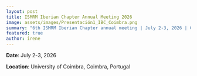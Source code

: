 ```yaml
---
layout: post
title: ISMRM Iberian Chapter Annual Meeting 2026
image: assets/images/Presentación1_IBC_Coimbra.png
summary: "6th ISMRM Iberian Chapter annual meeting | July 2-3, 2026 | Coimbra, Portugal"
featured: true
author: irene
---
```


**Date**: July 2-3, 2026

**Location**: University of Coimbra, Coimbra, Portugal

<!-- **Conference website**: <a target="_blank" href="https://events.ibecbarcelona.eu/ismrm-2025/">https://events.ibecbarcelona.eu/ismrm-2025/</a>

**Preliminary Program**

**Workshop 2nd July 2025**

<img src="{{ site.baseurl }}/assets/images/2nd_july_2025.png" width="100%"/>

**Iberian Chapter Annual Meeting 3rd-4th July 2025**

<img src="{{ site.baseurl }}/assets/images/3rd_july_2025.png" width="100%"/>

<img src="{{ site.baseurl }}/assets/images/4th_july_2025.png" width="100%"/> -->
